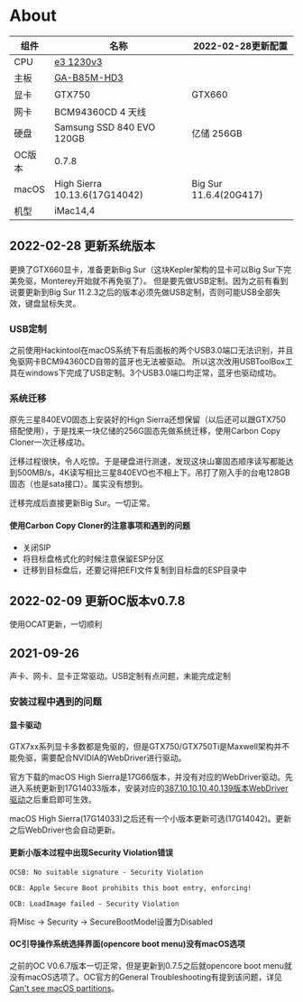 # About

| 组件 | 名称 | 2022-02-28更新配置 |
| --- | --- | --- |
| CPU | [e3 1230v3](https://ark.intel.com/content/www/cn/zh/ark/products/75054/intel-xeon-processor-e31230-v3-8m-cache-3-30-ghz.html) | |
| 主板 | [GA-B85M-HD3](https://www.gigabyte.cn/Motherboard/GA-B85M-HD3-A-rev-10#ov) | |
| 显卡 | GTX750 | GTX660 |
| 网卡 | BCM94360CD 4 天线 | |
| 硬盘 | Samsung SSD 840 EVO 120GB | 亿储 256GB |
| OC版本 | 0.7.8 | |
| macOS | High Sierra 10.13.6(17G14042) | Big Sur 11.6.4(20G417) |
| 机型 | iMac14,4 | |

## 2022-02-28 更新系统版本

更换了GTX660显卡，准备更新Big Sur（这块Kepler架构的显卡可以Big Sur下完美免驱，Monterey开始就不再免驱了）。
但是要先做USB定制。因为之前有看到说要更新到Big Sur 11.2.3之后的版本必须先做USB定制，否则可能USB全部失效，键盘鼠标失灵。

### USB定制

之前使用Hackintool在macOS系统下有后面板的两个USB3.0端口无法识别，并且免驱网卡BCM94360CD自带的蓝牙也无法被驱动。
所以这次改用USBToolBox工具在windows下完成了USB定制。3个USB3.0端口均正常，蓝牙也驱动成功。

### 系统迁移

原先三星840EVO固态上安装好的Hign Sierra还想保留（以后还可以跟GTX750搭配使用），于是找来一块亿储的256G固态先做系统迁移，使用Carbon Copy Cloner一次迁移成功。

迁移过程很快，令人吃惊。于是硬盘进行测速，发现这块山寨固态顺序读写都能达到500MB/s，4K读写相比三星840EVO也不相上下。吊打了刚入手的台电128GB固态（也是sata接口）。属实没有想到。

迁移完成后直接更新Big Sur。一切正常。

#### 使用Carbon Copy Cloner的注意事项和遇到的问题

- 关闭SIP
- 将目标盘格式化的时候注意保留ESP分区
- 迁移到目标盘后，还要记得把EFI文件复制到目标盘的ESP目录中


## 2022-02-09 更新OC版本v0.7.8

使用OCAT更新，一切顺利

## 2021-09-26

声卡、网卡、显卡正常驱动。USB定制有点问题，未能完成定制

### 安装过程中遇到的问题

#### 显卡驱动

GTX7xx系列显卡多数都是免驱的，但是GTX750/GTX750Ti是Maxwell架构并不能免驱，需要配合NVIDIA的WebDriver进行驱动。

官方下载的macOS High Sierra是17G66版本，并没有对应的WebDriver驱动。先进入系统更新到17G14033版本，安装对应的[387.10.10.10.40.139版本WebDriver驱动](https://www.tonymacx86.com/nvidia-drivers/)之后重启即可生效。

macOS High Sierra(17G14033)之后还有一个小版本更新可选(17G14042)。更新之后WebDriver也会自动更新。

#### 更新小版本过程中出现Security Violation错误

```text
OCSB: No suitable signature - Security Violation

OCB: Apple Secure Boot prohibits this boot entry, enforcing!

OCB: LoadImage failed - Security Violation
```

将Misc → Security → SecureBootModel设置为Disabled

#### OC引导操作系统选择界面(opencore boot menu)没有macOS选项

之前的OC V0.6.7版本一切正常，但是更新到0.7.5之后就opencore boot menu就没有macOS选项了。OC官方的General Troubleshooting有提到该问题，详见[Can't see macOS partitions](https://dortania.github.io/OpenCore-Install-Guide/troubleshooting/extended/opencore-issues.html#can-t-see-macos-partitions)。
